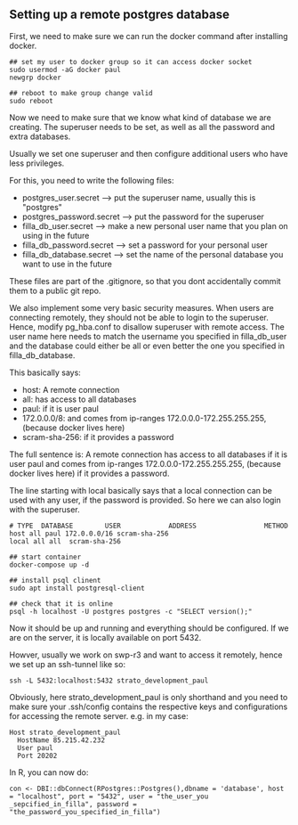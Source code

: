 ## Setting up a remote postgres database

First, we need to make sure we can run the docker command after installing docker. 
```
## set my user to docker group so it can access docker socket
sudo usermod -aG docker paul
newgrp docker

## reboot to make group change valid
sudo reboot 
```

Now we need to make sure that we know what kind of database we are creating. The superuser needs to be set, as well as all the password and extra databases. 

Usually we set one superuser and then configure additional users who have less privileges. 

For this, you need to write the following files: 
- postgres_user.secret --> put the superuser name, usually this is "postgres"
- postgres_password.secret --> put the password for the superuser
- filla_db_user.secret --> make a new personal user name that you plan on using in the future
- filla_db_password.secret --> set a password for your personal user
- filla_db_database.secret --> set the name of the personal database you want to use in the future

These files are part of the .gitignore, so that you dont accidentally commit them to a public git repo. 

We also implement some very basic security measures. When users are connecting remotely, they should not be able to login to the superuser. Hence, modify pg_hba.conf to disallow superuser with remote access. The user name here needs to match the username you specified in filla_db_user and the database could either be all or even better the one you specified in filla_db_database. 

This basically says: 
- host: A remote connection
- all: has access to all databases
- paul: if it is user paul
- 172.0.0.0/8: and comes from ip-ranges 172.0.0.0-172.255.255.255, (because docker lives here)
- scram-sha-256: if it provides a password

The full sentence is: A remote connection has access to all databases if it is user paul and comes from ip-ranges 172.0.0.0-172.255.255.255, (because docker lives here) if it provides a password.

The line starting with local basically says that a local connection can be used with any user, if the password is provided. So here we can also login with the superuser. 
```
# TYPE  DATABASE        USER            ADDRESS                 METHOD
host all paul 172.0.0.0/16 scram-sha-256
local all all  scram-sha-256
```



```
## start container
docker-compose up -d

## install psql clinent
sudo apt install postgresql-client

## check that it is online
psql -h localhost -U postgres postgres -c "SELECT version();"
```

Now it should be up and running and everything should be configured. If we are on the server, it is locally available on port 5432. 

Howver, usually we work on swp-r3 and want to access it remotely, hence we set up an ssh-tunnel like so: 
```
ssh -L 5432:localhost:5432 strato_development_paul
```

Obviously, here strato_development_paul is only shorthand and you need to make sure your .ssh/config contains the respective keys and configurations for accessing the remote server. e.g. in my case: 

```
Host strato_development_paul
  HostName 85.215.42.232
  User paul
  Port 20202
```

In R, you can now do: 

```
con <- DBI::dbConnect(RPostgres::Postgres(),dbname = 'database', host = "localhost", port = "5432", user = "the_user_you _sepcified_in_filla", password = "the_password_you_specified_in_filla")
```

